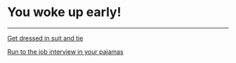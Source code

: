 # You woke up early!

---

[Get dressed in suit and tie](suit.md)

[Run to the job interview in your pajamas](Pajamas.md)
